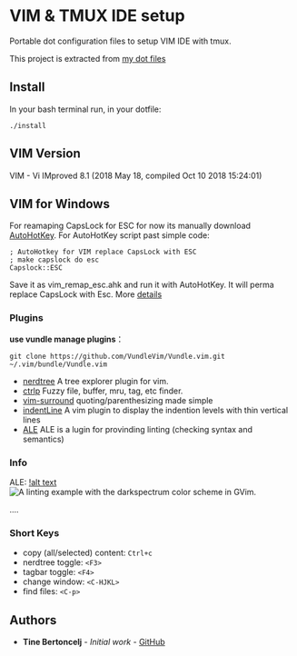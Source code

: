 # VIM & TMUX IDE setup

Portable dot configuration files to setup VIM IDE with tmux.

This project is extracted from [my dot files](https://github.com/axiaoxin/mac-dotfiles)

## Install  

In your bash terminal run, in your dotfile:

    ./install

## VIM Version

VIM - Vi IMproved 8.1 (2018 May 18, compiled Oct 10 2018 15:24:01)

## VIM for Windows

For reamaping CapsLock for ESC for now its manually download [AutoHotKey](https://www.autohotkey.com/). For AutoHotKey script past simple code:

    ; AutoHotkey for VIM replace CapsLock with ESC
    ; make capslock do esc
    Capslock::ESC

Save it as vim_remap_esc.ahk and run it with AutoHotKey. It will perma replace CapsLock with Esc. 
More [details](http://ergoemacs.org/emacs/vi_remap_escape_key.html)

### Plugins

**use vundle manage plugins**：

    git clone https://github.com/VundleVim/Vundle.vim.git ~/.vim/bundle/Vundle.vim

- [nerdtree](https://github.com/scrooloose/nerdtree) A tree explorer plugin for vim.
- [ctrlp](https://github.com/kien/ctrlp.vim) Fuzzy file, buffer, mru, tag, etc finder.
- [vim-surround](https://github.com/tpope/vim-surround) quoting/parenthesizing made simple
- [indentLine](https://github.com/Yggdroot/indentLine) A vim plugin to display the indention levels with thin vertical lines
- [ALE](https://github.com/w0rp/ale) ALE is a lugin for provinding linting (checking syntax and semantics)

### Info
ALE:
[!alt text](https://raw.githubusercontent.com/w0rp/ale/master/img/example.gif)
<img src="img/example.gif?raw=true" alt="A linting example with the darkspectrum color scheme in GVim." title="A linting example with the darkspectrum color scheme in GVim.">

....
### Short Keys

- copy (all/selected) content: `Ctrl+c`
- nerdtree toggle: `<F3>`
- tagbar toggle: `<F4>`
- change window: `<C-HJKL>`
- find files: `<C-p>`

## Authors

* **Tine Bertoncelj** - *Initial work* - [GitHub](https://github.com/bertoncelj)

